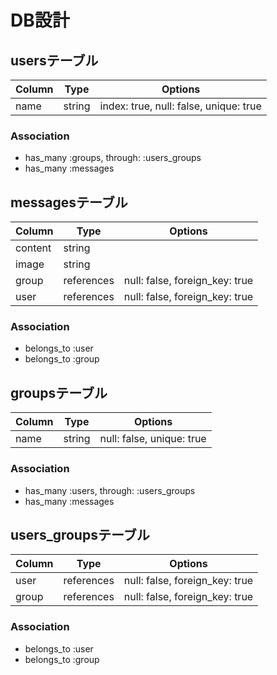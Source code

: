 # DB設計
## usersテーブル
|Column|Type|Options|
|------|----|-------|
|name|string|index: true, null: false, unique: true|
### Association
- has_many :groups, through: :users_groups
- has_many :messages

## messagesテーブル
|Column|Type|Options|
|------|----|-------|
|content|string| |
|image|string| |
|group|references|null: false, foreign_key: true|
|user|references|null: false, foreign_key: true|
### Association
- belongs_to :user
- belongs_to :group

## groupsテーブル
|Column|Type|Options|
|------|----|-------|
|name|string|null: false, unique: true|
### Association
- has_many :users, through: :users_groups
- has_many :messages

## users_groupsテーブル
|Column|Type|Options|
|------|----|-------|
|user|references|null: false, foreign_key: true|
|group|references|null: false, foreign_key: true|
### Association
- belongs_to :user
- belongs_to :group